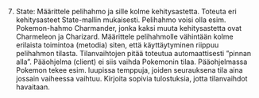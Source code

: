 7.	State: Määrittele pelihahmo ja sille kolme kehitysastetta. Toteuta eri kehitysasteet State-mallin mukaisesti. Pelihahmo voisi olla esim. Pokemon-hahmo Charmander, jonka kaksi muuta kehitysastetta ovat Charmeleon ja Charizard. Määrittele pelihahmolle vähintään kolme erilaista toimintoa (metodia) siten, että käyttäytyminen riippuu pelihahmon tilasta. Tilanvaihtojen pitää toteutua automaattisesti ”pinnan  alla”. Pääohjelma (client) ei siis vaihda Pokemonin tilaa. Pääohjelmassa Pokemon tekee esim. luupissa  temppuja, joiden  seurauksena tila aina jossain vaiheessa vaihtuu. Kirjoita sopivia tulostuksia, jotta tilanvaihdot havaitaan.
